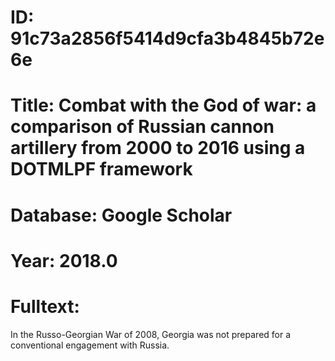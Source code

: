 # ID: 91c73a2856f5414d9cfa3b4845b72e6e
# Title: Combat with the God of war: a comparison of Russian cannon artillery from 2000 to 2016 using a DOTMLPF framework
# Database: Google Scholar
# Year: 2018.0
# Fulltext:
In the Russo-Georgian War of 2008, Georgia was not prepared for a conventional engagement with Russia.